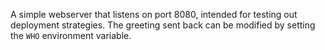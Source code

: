 A simple webserver that listens on port 8080, intended for testing out deployment strategies.  The greeting sent back can be modified by setting the `WHO` environment variable.
